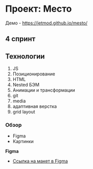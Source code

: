 # Проект: Место
Демо - https://jetmod.github.io/mesto/
## 4 спринт
## Технологии

1. JS
2. Позиционирование
3. HTML
4. Nested БЭМ
5. Анимации и трансформации
6. git
7. media
8. адаптивная верстка
9. grid layout
### Обзор

- Figma
- Картинки

**Figma**

- [Ссылка на макет в Figma](https://www.figma.com/file/2cn9N9jSkmxD84oJik7xL7/JavaScript.-Sprint-4?node-id=0%3A1)

